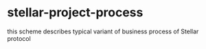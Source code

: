 # stellar-project-process
this scheme describes typical variant of business process of Stellar protocol
